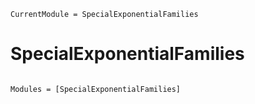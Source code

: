 ```@meta
CurrentModule = SpecialExponentialFamilies
```

# SpecialExponentialFamilies

```@index
```

```@autodocs
Modules = [SpecialExponentialFamilies]
```
